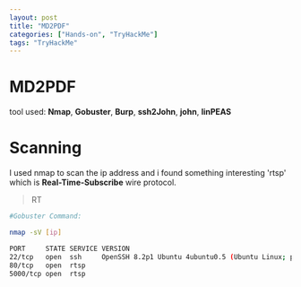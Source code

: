 ```yaml
---
layout: post
title: "MD2PDF"
categories: ["Hands-on", "TryHackMe"]
tags: "TryHackMe"
---
```


# MD2PDF

tool used: **Nmap**, **Gobuster**, **Burp**, **ssh2John**, **john**, **linPEAS**

# Scanning
I used nmap to scan the ip address and i found something interesting 'rtsp' which is **Real-Time-Subscribe** wire protocol.

>RT

```bash
#Gobuster Command:

nmap -sV [ip]

PORT     STATE SERVICE VERSION
22/tcp   open  ssh     OpenSSH 8.2p1 Ubuntu 4ubuntu0.5 (Ubuntu Linux; protocol 2.0)
80/tcp   open  rtsp
5000/tcp open  rtsp


```

